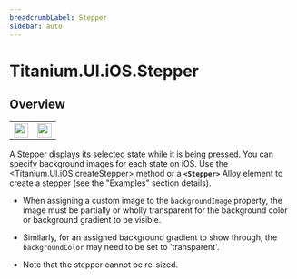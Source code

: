 ```yaml
---
breadcrumbLabel: Stepper
sidebar: auto
---
```


# Titanium.UI.iOS.Stepper

<ProxySummary/>

## Overview

<table id="iOS Stepper">
  <tr>
    <td><img src="images/stepper/stepper.png" height="25" /></td>
    <td><img src="images/stepper/stepper_custom.png" height="25" /></td>
  </tr>
</table>

A Stepper displays its selected state while it is being pressed.
You can specify background images for each state on iOS.
Use the <Titanium.UI.iOS.createStepper> method or a **`<Stepper>`** Alloy element to create a stepper
(see the "Examples" section details).

* When assigning a custom image to the `backgroundImage` property, the image must be
partially or wholly transparent for the background color or background gradient to be visible.
* Similarly, for an assigned background gradient to show through, the `backgroundColor` may need to be
set to 'transparent'.

* Note that the stepper cannot be re-sized.

<ApiDocs/>
